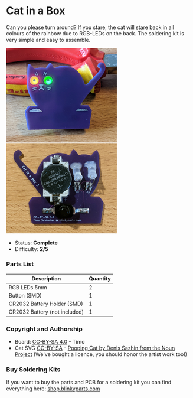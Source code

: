 # Cat in a Box

Can you please turn around? If you stare, the cat will stare back in all colours of the rainbow due to RGB-LEDs on the back. The soldering kit is very simple and easy to assemble.

<img src="manual/images/thumbnail.jpg" width=300px alt="Cat in a Box"> <img src="manual/images/PXL_20211023_201359360.jpg" width=300px alt="Cat in a Box">

- Status: **Complete**
- Difficulty: **2/5**

### Parts List

| Description                   | Quantity |
|-------------------------------|----------|
| RGB LEDs 5mm                  |     2    |
| Button (SMD)                  |     1    |
| CR2032 Battery Holder (SMD)   |     1    |
| CR2032 Battery (not included) |     1    |

### Copyright and Authorship

- Board: [CC-BY-SA 4.0](https://creativecommons.org/licenses/by-sa/4.0/) - Timo 
- Cat SVG [CC-BY-SA](https://creativecommons.org/licenses/by-sa/4.0/) - [Pooping Cat by Denis Sazhin from the Noun Project](https://thenounproject.com/iconka/collection/cat-power/?i=601648) (We've bought a licence, you should honor the artist work too!)

### Buy Soldering Kits
If you want to buy the parts and PCB for a soldering kit you can find everything here: [shop.blinkyparts.com](https://shop.blinkyparts.com/)
